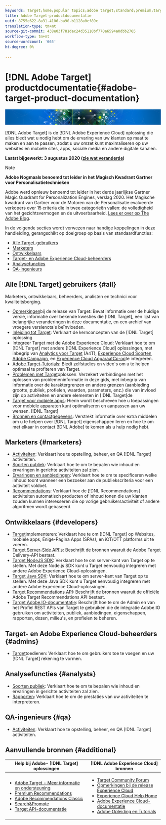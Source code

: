 ```yaml
---
keywords: Target;home;popular topics;adobe target;standard;premium;target documentation;adobe target documentation
title: Adobe Target-productdocumentatie
uuid: 8755e622-8a31-4106-ba90-b1128a0cf89c
translation-type: tm+mt
source-git-commit: 438e03f781dac24d35110bf770a6594a0dbb2765
workflow-type: tm+mt
source-wordcount: '665'
ht-degree: 0%

---
```



# [!DNL Adobe Target] productdocumentatie{#adobe-target-product-documentation}

![banner](assets/target-home-banner-simple.png)

[!DNL Adobe Target] is de [!DNL Adobe Experience Cloud] oplossing die alles biedt wat u nodig hebt om de ervaring van uw klanten op maat te maken en aan te passen, zodat u uw omzet kunt maximaliseren op uw websites en mobiele sites, apps, sociale media en andere digitale kanalen.

**Laatst bijgewerkt: 3 augustus 2020 ([zie wat veranderde](r-release-notes/doc-change.md))**

>[!NOTE]
>
>**Adobe Nogmaals benoemd tot leider in het Magisch Kwadrant Gartner voor Personalisatietechnieken**
>
>Adobe werd opnieuw benoemd tot leider in het derde jaarlijkse Gartner Magic Quadrant for Personalization Engines, verslag 2020. Het Magische kwadrant van Gartner voor de Motoren van de Personalisatie evalueerde verkopers over 15 criteria die in twee categorieën vallen: de volledigheid van het gezichtsvermogen en de uitvoerbaarheid. [Lees er over op The Adobe Blog](https://theblog.adobe.com/adobe-again-named-leader-in-gartner-magic-quadrant-for-personalization-engines/).

In de volgende secties wordt verwezen naar handige koppelingen in deze handleiding, gerangschikt op doelgroep op basis van standaardfuncties:

- [Alle Target-gebruikers](#all)
- [Marketers](#marketers)
- [Ontwikkelaars](#developers)
- [Target- en Adobe Experience Cloud-beheerders](#admins)
- [Analysefuncties](#analysts)
- [QA-ingenieurs](#qa)

## Alle [!DNL Target] gebruikers {#all}

Marketers, ontwikkelaars, beheerders, analisten en technici voor kwaliteitsborging.

- [Opmerkingen](r-release-notes/release-notes.md)bij de release van Target: Bevat informatie over de huidige versie, informatie over bekende kwesties die [!DNL Target], een lijst van belangrijke veranderingen in deze documentatie, en een archief van vroegere versienota&#39;s beïnvloeden.
- [Inleiding tot Target](c-intro/intro.md): Verklaart de kernconcepten van de [!DNL Target] oplossing.
- Integreer Target met de Adobe Experience Cloud: Verklaart hoe te om [!DNL Target] met andere [!DNL Experience Cloud] oplossingen, met inbegrip van [Analytics voor Target](/help/c-integrating-target-with-mac/a4t/a4t.md) (A4T), [Experience Cloud Soorten](/help/c-integrating-target-with-mac/mmp.md), [Adobe Campaign](/help/c-integrating-target-with-mac/campaign-and-target.md), en [Experience Cloud ApparaatCo-op](/help/c-integrating-target-with-mac/experience-cloud-device-co-op.md)te integreren.
- [Adobe Target-Tutorials](https://docs.adobe.com/content/help/en/target-learn/tutorials/overview.html): Biedt zelfstudies en video&#39;s om u te helpen optimaal te profiteren van Target.
- [Problemen met Target](r-troubleshooting-target/troubleshooting-target.md)oplossen: Verzekert verbindingen met het oplossen van problemeninformatie in deze gids, met inbegrip van informatie over de karaktergrenzen en andere grenzen (aanbieding grootte, publiek, profielen, waarden, parameters, enz.) die van invloed zijn op activiteiten en andere elementen in [!DNL Target]de
- [Target voor mobiele apps](c-target-mobile-app/target-mobile-app.md): Hierin wordt beschreven hoe u toepassingen voor mobiele apparaten kunt optimaliseren en aanpassen aan uw wensen. [!DNL Target]
- [Bronnen en contactgegevens](cmp-resources-and-contact-information.md): Verstrekt informatie over extra middelen om u te helpen over [!DNL Target] eigenschappen leren en hoe te om met elkaar in contact [!DNL Adobe] te komen als u hulp nodig hebt.

## Marketers {#marketers}

- [Activiteiten](c-activities/activities.md): Verklaart hoe te opstelling, beheer, en QA [!DNL Target] activiteiten.
- [Soorten publiek](c-target/target.md): Verklaart hoe te om te bepalen wie inhoud en ervaringen in gerichte activiteiten zal zien.
- [Ervaringen en aanbiedingen](c-experiences/experiences.md): Verklaart hoe te om te specificeren welke inhoud toont wanneer een bezoeker aan de publiekscriteria voor een activiteit voldoet.
- [Recommendations](c-recommendations/recommendations.md): Verklaart hoe de [!DNL Recommendations] activiteiten automatisch producten of inhoud tonen die uw klanten zouden kunnen interesseren die op vorige gebruikersactiviteit of andere algoritmen wordt gebaseerd.

## Ontwikkelaars {#developers}

- [Target](c-implementing-target/implementing-target.md)implementeren: Verklaart hoe te om [!DNL Target] op Websites, mobiele apps, Enige-Pagina Apps (SPAs), en iOT/OTT platforms uit te voeren.
- [Target Server-Side API&#39;s](https://developers.adobetarget.com/api/delivery-api/): Beschrijft de bronnen waaruit de Adobe Target Delivery-API bestaat.
- [Target NodeJS SDK](https://github.com/adobe/target-nodejs-sdk): Verklaart hoe te om server-kant van Target op te stellen. Met deze Node.js SDK kunt u Target eenvoudig integreren met andere Adobe Experience Cloud-oplossingen.
- [Target Java SDK](https://github.com/adobe/target-java-sdk): Verklaart hoe te om server-kant van Target op te stellen. Met deze Java SDK kunt u Target eenvoudig integreren met andere Adobe Experience Cloud-oplossingen.
- [Target Recommendations API](https://developers.adobetarget.com/api/recommendations/): Beschrijft de bronnen waaruit de officiële Adobe Target Recommendations API bestaat.
- [Target Adobe.IO-documentatie](http://developers.adobetarget.com/api/#introduction): Beschrijft hoe te om de Admin en van het Profiel REST APIs van Target te gebruiken die de integratie Adobe.IO gebruiken om activiteiten, publiek, aanbiedingen, eigenschappen, rapporten, dozen, milieu&#39;s, en profielen te beheren.

## Target- en Adobe Experience Cloud-beheerders {#admins}

- [Target](administrating-target/administrating-target.md)toedienen: Verklaart hoe te om gebruikers toe te voegen en uw [!DNL Target] rekening te vormen.

## Analysefuncties {#analysts}

- [Soorten publiek](c-target/target.md): Verklaart hoe te om te bepalen wie inhoud en ervaringen in gerichte activiteiten zal zien.
- [Rapporten](c-reports/reports.md): Verklaart hoe te om de prestaties van uw activiteiten te interpreteren.

## QA-ingenieurs {#qa}

- [Activiteiten](c-activities/activities.md): Verklaart hoe te opstelling, beheer, en QA [!DNL Target] activiteiten.

## Aanvullende bronnen {#additional}

| Help bij Adobe- [!DNL Target] oplossingen | [!DNL Adobe Experience Cloud] bronnen |
|--- |--- |
| <ul><li>[Adobe Target - Meer informatie en ondersteuning](https://helpx.adobe.com/support/target.html)</li><li>[Premium Recommendations](c-recommendations/recommendations.md)</li><li>[Adobe Recommendations Classic](/help/assets/adobe-recommendations-classic.pdf)</li><li>[Search&amp;Promote](https://docs.adobe.com/content/help/en/search-promote/using/sp-home.html)</li><li>[Target API-documentatie](c-implementing-target/c-api-and-sdk-overview/api-and-sdk-overview.md)</li></ul> | <ul><li>[Target Community Forum](https://forums.adobe.com/community/experience-cloud/marketing-cloud/target)</li><li>[Opmerkingen bij de release Experience Cloud](https://docs.adobe.com/content/help/en/release-notes/experience-cloud/current.html)</li><li>[Experience Cloud Help Home](https://helpx.adobe.com/support/experience-cloud.html)</li><li>[Adobe Experience Cloud-documentatie](https://docs.adobe.com/content/help/en/experience-cloud/user-guides/home.html)</li><li>[Adobe Opleiding en Tutorials](https://helpx.adobe.com/learning.html?promoid=KAUDK)</li></ul> |  |
